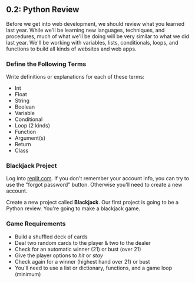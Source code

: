 ## 0.2: Python Review

Before we get into web development, we should review what you learned last year. While we'll be learning new languages, techniques, and procedures, much of what we'll be doing will be very similar to what we did last year. We'll be working with variables, lists, conditionals, loops, and functions to build all kinds of websites and web apps.

### Define the Following Terms
Write definitions or explanations for each of these terms:

* Int             
* Float
* String
* Boolean
* Variable
* Conditional
* Loop (2 kinds)
* Function
* Argument(s)
* Return
* Class

### Blackjack Project

Log into [replit.com](www.replit.com). If you don't remember your account info, you can try to use the "forgot password" button. Otherwise you'll need to create a new account.

Create a new project called __Blackjack__. Our first project is going to be a Python review. You're going to make a blackjack game.

### Game Requirements

* Build a shuffled deck of cards
* Deal two random cards to the player & two to the dealer
* Check for an automatic winner (21) or bust (over 21)
* Give the player options to _hit_ or _stay_
* Check again for a winner (highest hand over 21) or bust
* You'll need to use a list or dictionary, functions, and a game loop (minimum)
